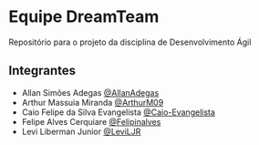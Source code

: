 
# Equipe DreamTeam

Repositório para o projeto da disciplina de Desenvolvimento Ágil


## Integrantes

- Allan Simões Adegas [@AllanAdegas](https://github.com/AllanAdegas)
- Arthur Massuia Miranda [@ArthurM09](https://github.com/ArthurM09)
- Caio Felipe da Silva Evangelista [@Caio-Evangelista](https://github.com/Caio-Evangelista)
- Felipe Alves Cerquiare [@Felipinalves](https://github.com/Felipinalves)
- Levi Liberman Junior [@LeviLJR](https://github.com/LeviLJR)

